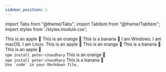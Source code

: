```yaml
---
sidebar_position: 1
---
```


import Tabs from "@theme/Tabs";
import TabItem from "@theme/TabItem";
import styles from './styles.module.css';

<Tabs>
  <TabItem value="apple" label="Apple" default>
    This is an apple 🍎
  </TabItem>
  <TabItem value="orange" label="Orange">
    This is an orange 🍊
  </TabItem>
  <TabItem value="banana" label="Banana">
    This is a banana 🍌
  </TabItem>
</Tabs>

<Tabs groupId="operating-systems">
  <TabItem value="win" label="Windows">
    I am Windows.
  </TabItem>
  <TabItem value="mac" label="macOS">
    I am macOS.
  </TabItem>
  <TabItem value="linux" label="Linux">
    I am Linux.
  </TabItem>
</Tabs>

<Tabs className="unique-tabs">
  <TabItem value="Apple">This is an apple 🍎</TabItem>
  <TabItem value="Orange">This is an orange 🍊</TabItem>
  <TabItem value="Banana">This is a banana 🍌</TabItem>
</Tabs>

<Tabs>
  <TabItem value="apple" label="Apple" attributes={{className: styles.red}}>
    This is an apple 🍎
    <br/>
     <code>npm install peter-chaudhary</code>
  </TabItem>
  <TabItem value="orange" label="Orange" attributes={{className: styles.orange}}>
    This is an orange 🍊
      <br/>
     <code>npm install peter-chaudhary</code>
  </TabItem>
  <TabItem value="banana" label="Banana" attributes={{className: styles.yellow}}>
    This is a banana 🍌
    <br/>
    <code>Use `code` in your Markdown file.</code>
  </TabItem>
</Tabs>
